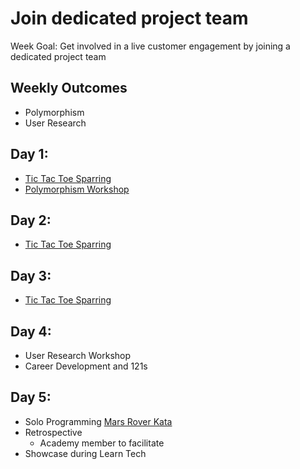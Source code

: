 # Join dedicated project team

Week Goal: Get involved in a live customer engagement by joining a dedicated project team

## Weekly Outcomes

- Polymorphism
- User Research

## Day 1:
* [Tic Tac Toe Sparring](https://learn.madetech.com/sparring/tic-tac-toe/)
* [Polymorphism Workshop](https://learn.madetech.com/guides/09-Polymorphism)

## Day 2:
* [Tic Tac Toe Sparring](https://learn.madetech.com/sparring/tic-tac-toe/)

## Day 3:
* [Tic Tac Toe Sparring](https://learn.madetech.com/sparring/tic-tac-toe/)

## Day 4:
* User Research Workshop
* Career Development and 121s 

## Day 5:
* Solo Programming [Mars Rover Kata](https://learn.madetech.com/katas/mars-rover)
* Retrospective
  * Academy member to facilitate
* Showcase during Learn Tech
